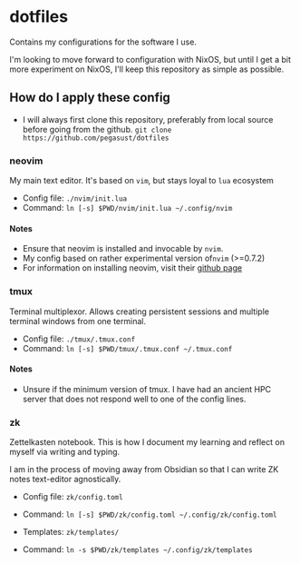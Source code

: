 # dotfiles

Contains my configurations for the software I use.

I'm looking to move forward to configuration with NixOS, but until I get
a bit more experiment on NixOS, I'll keep this repository as simple as possible.

## How do I apply these config

- I will always first clone this repository, preferably from local source before
going from the github. `git clone https://github.com/pegasust/dotfiles`

### neovim

My main text editor. It's based on `vim`, but stays loyal to `lua` ecosystem

- Config file: `./nvim/init.lua`
- Command: `ln [-s] $PWD/nvim/init.lua ~/.config/nvim`

#### Notes

- Ensure that neovim is installed and invocable by `nvim`.
- My config based on rather experimental version of`nvim` (>=0.7.2)
- For information on installing neovim, visit their [github page](https://github.com/neovim/neovim/wiki/Installing-Neovim)

### tmux

Terminal multiplexor. Allows creating persistent sessions and multiple terminal windows
from one terminal.

- Config file: `./tmux/.tmux.conf`
- Command: `ln [-s] $PWD/tmux/.tmux.conf ~/.tmux.conf`

#### Notes

- Unsure if the minimum version of tmux. I have had an ancient HPC server
that does not respond well to one of the config lines.

### zk

Zettelkasten notebook. This is how I document my learning and reflect on myself
via writing and typing.

I am in the process of moving away from Obsidian so that I can write ZK notes
text-editor agnostically.

- Config file: `zk/config.toml`
- Command: `ln [-s] $PWD/zk/config.toml ~/.config/zk/config.toml`

- Templates: `zk/templates/`
- Command: `ln -s $PWD/zk/templates ~/.config/zk/templates`


